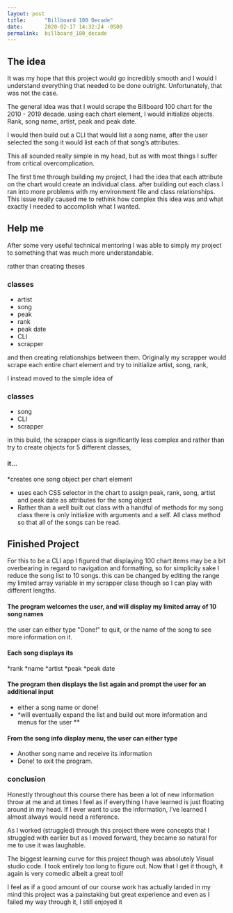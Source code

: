 ```yaml
---
layout: post
title:      "Billboard 100 Decade"
date:       2020-02-17 14:32:24 -0500
permalink:  billboard_100_decade
---
```



## The idea
It was my hope that this project would go incredibly smooth and I would I understand everything that needed to be done outright. Unfortunately, that was not the case.

The general idea was that I would scrape the Billboard 100 chart for the 2010 - 2019 decade. using each chart element, I would initialize objects. Rank, song name, artist, peak and peak date.

I would then build out a CLI that would list a song name, after the user selected the song it would list each of that song’s attributes.

This all sounded really simple in my head, but as with most things I suffer from critical overcomplication.

The first time through building my project, I had the idea that each attribute on the chart would create an individual class.
after building out each class I ran into more problems with my environment file and class relationships. This issue really caused me to rethink how complex this idea was and what exactly I needed to accomplish what I wanted.


## Help me

After some very useful technical mentoring I was able to simply my project to something that was much more understandable.

rather than creating theses 

### classes
* artist
* song
* peak
* rank
* peak date
* CLI
* scrapper

and then creating relationships between them.
Originally my scrapper would scrape each entire chart element and try to initialize artist, song, rank, 

I instead moved to the simple idea of 

### classes
* song
* CLI
* scrapper

in this build, the scrapper class is significantly less complex and rather than try to create objects for 5 different classes,

#### it...

*creates one song object per chart element
* uses each CSS selector in the chart to assign peak, rank, song, artist and peak date as attributes for the song object
* Rather than a well built out class with a handful of methods for my song class there is only initialize with arguments and    a self. All class method so that all of the songs can be read.


## Finished Project

For this to be a CLI app I figured that displaying 100 chart items may be a bit overbearing in regard to navigation and formatting, so for simplicity sake I reduce the song list to 10 songs.
this can be changed by editing the range my limited array variable in my scrapper class though so I can play with different lengths.

#### The program welcomes the user, and will display my limited array of 10 song names
the user can either type "Done!" to quit, or the name of the song to see more information on it.

#### Each song displays its 
*rank
*name
*artist
*peak
*peak date

#### The program then displays the list again and prompt the user for an additional input
* either a song name or done!
* *will eventually expand the list and build out more information and menus for the user **

#### From the song info display menu, the user can either type
* Another song name and receive its information
* Done! to exit the program.


### conclusion

Honestly throughout this course there has been a lot of new information throw at me and at times I feel as if everything I have learned is just floating around in my head. If I ever want to use the information, I’ve learned I almost always would need a reference.

As I worked (struggled) through this project there were concepts that I struggled with earlier but as I moved forward, they became so natural for me to use it was laughable.

The biggest learning curve for this project though was absolutely Visual studio code. I took entirely too long to figure out. Now that I get it though, it again is very comedic albeit a great tool!

I feel as if a good amount of our course work has actually landed in my mind this project was a painstaking but great experience and even as I failed my way through it, I still enjoyed it 






